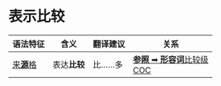 # 表示比较

|语法特征|含义|翻译建议|关系|
|-|-|-|-|
|[来**源**格](https://assets-hk.wikipali.org/pali-handbook/zh-Hans/declension/abl.html)|表达**比较**|比……多|[**参照** ➡ **形容词**比较级<br>COC](https://assets-hk.wikipali.org/pali-handbook/zh-Hans/basic-relation/abl/abl-coc.html)|
